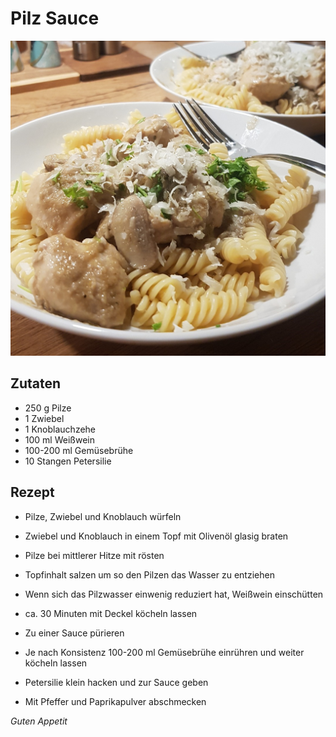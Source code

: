 # Pilz Sauce

![img](imgs/Pilz_Sauce.jpg)

## Zutaten
- 250 g Pilze
- 1 Zwiebel
- 1 Knoblauchzehe
- 100 ml Weißwein
- 100-200 ml Gemüsebrühe
- 10 Stangen Petersilie

## Rezept
- Pilze, Zwiebel und Knoblauch würfeln

- Zwiebel und Knoblauch in einem Topf mit Olivenöl glasig braten

- Pilze bei mittlerer Hitze mit rösten

- Topfinhalt salzen um so den Pilzen das Wasser zu entziehen

- Wenn sich das Pilzwasser einwenig reduziert hat, Weißwein einschütten

- ca. 30 Minuten mit Deckel köcheln lassen

- Zu einer Sauce pürieren

- Je nach Konsistenz 100-200 ml Gemüsebrühe einrühren und weiter köcheln lassen

- Petersilie klein hacken und zur Sauce geben

- Mit Pfeffer und Paprikapulver abschmecken

*Guten Appetit*

